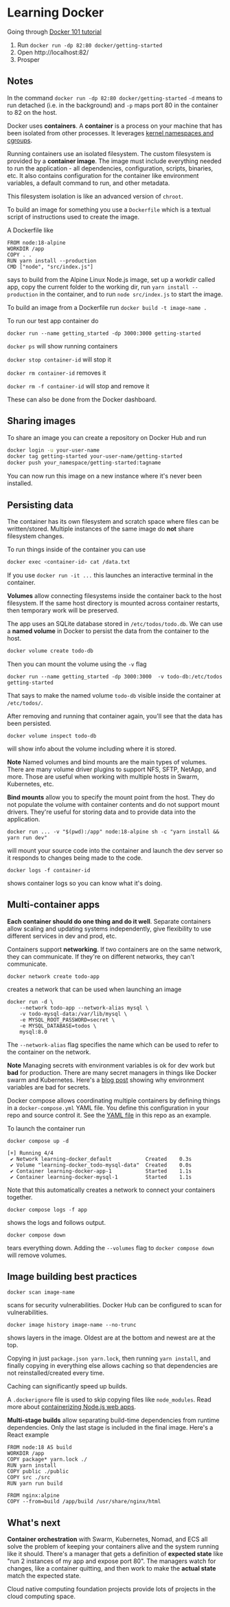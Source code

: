 # Learning Docker

Going through [Docker 101 tutorial](https://www.docker.com/101-tutorial/)

1. Run `docker run -dp 82:80 docker/getting-started`
2. Open http://localhost:82/
3. Prosper

## Notes

In the command `docker run -dp 82:80 docker/getting-started` `-d` means to run detached (i.e. in the background) and `-p` maps port 80 in the container to 82 on the host.

Docker uses **containers**. A **container** is a process on your machine that has been isolated from other processes. It leverages [kernel namespaces and cgroups](https://medium.com/@saschagrunert/demystifying-containers-part-i-kernel-space-2c53d6979504).

Running containers use an isolated filesystem. The custom filesystem is provided by a **container image**. The image must include everything needed to run the application - all dependencies, configuration, scripts, binaries, etc. It also contains configuration for the container like environment variables, a default command to run, and other metadata.

This filesystem isolation is like an advanced version of `chroot`.

To build an image for something you use a `Dockerfile` which is a textual script of instructions used to create the image.

A Dockerfile like

```docker
FROM node:18-alpine
WORKDIR /app
COPY . .
RUN yarn install --production
CMD ["node", "src/index.js"]
```

says to build from the Alpine Linux Node.js image, set up a workdir called app, copy the current folder to the working dir, run `yarn install --production` in the container, and to run `node src/index.js` to start the image.

To build an image from a Dockerfile run `docker build -t image-name .`

To run our test app container do

```docker
docker run --name getting_started -dp 3000:3000 getting-started
```

`docker ps` will show running containers

`docker stop container-id` will stop it

`docker rm container-id` removes it

`docker rm -f container-id` will stop and remove it

These can also be done from the Docker dashboard.

## Sharing images

To share an image you can create a repository on Docker Hub and run

```bash
docker login -u your-user-name
docker tag getting-started your-user-name/getting-started
docker push your_namespace/getting-started:tagname
```

You can now run this image on a new instance where it's never been installed.

## Persisting data

The container has its own filesystem and scratch space where files can be written/stored. Multiple instances of the same image do **not** share filesystem changes.

To run things inside of the container you can use

```bash
docker exec <container-id> cat /data.txt
```

If you use `docker run -it ...` this launches an interactive terminal in the container.

**Volumes** allow connecting filesystems inside the container back to the host filesystem. If the same host directory is mounted across container restarts, then temporary work will be preserved.

The app uses an SQLite database stored in `/etc/todos/todo.db`. We can use a **named volume** in Docker to persist the data from the container to the host.

```bash
docker volume create todo-db
```

Then you can mount the volume using the `-v` flag

```
docker run --name getting_started -dp 3000:3000  -v todo-db:/etc/todos getting-started
```

That says to make the named volume `todo-db` visible inside the container at `/etc/todos/`.

After removing and running that container again, you'll see that the data has been persisted.

```
docker volume inspect todo-db
```

will show info about the volume including where it is stored.

**Note** Named volumes and bind mounts are the main types of volumes. There are many volume driver plugins to support NFS, SFTP, NetApp, and more. Those are useful when working with multiple hosts in Swarm, Kubernetes, etc.

**Bind mounts** allow you to specify the mount point from the host. They do not populate the volume with container contents and do not support mount drivers. They're useful for storing data and to provide data into the application.

```
docker run ... -v "$(pwd):/app" node:18-alpine sh -c "yarn install && yarn run dev"
```

will mount your source code into the container and launch the dev server so it responds to changes being made to the code.

```
docker logs -f container-id
```

shows container logs so you can know what it's doing.

## Multi-container apps

**Each container should do one thing and do it well**. Separate containers allow scaling and updating systems independently, give flexibility to use different services in dev and prod, etc.

Containers support **networking**. If two containers are on the same network, they can communicate. If they're on different networks, they can't communicate.

```
docker network create todo-app
```

creates a network that can be used when launching an image
```
docker run -d \
    --network todo-app --network-alias mysql \
    -v todo-mysql-data:/var/lib/mysql \
    -e MYSQL_ROOT_PASSWORD=secret \
    -e MYSQL_DATABASE=todos \
    mysql:8.0
```

The `--network-alias` flag specifies the name which can be used to refer to the container on the network.

**Note** Managing secrets with environment variables is ok for dev work but **bad** for production. There are many secret managers in things like Docker swarm and Kubernetes. Here's a [blog post](https://blog.diogomonica.com/2017/03/27/why-you-shouldnt-use-env-variables-for-secret-data/) showing why environment variables are bad for secrets.

Docker compose allows coordinating multiple containers by defining things in a `docker-compose.yml` YAML file. You define this configuration in your repo and source control it. See the [YAML file](./docker-compose.yml) in this repo as an example.

To launch the container run

```
docker compose up -d

[+] Running 4/4
 ✔ Network learning-docker_default           Created    0.3s
 ✔ Volume "learning-docker_todo-mysql-data"  Created    0.0s
 ✔ Container learning-docker-app-1           Started    1.1s
 ✔ Container learning-docker-mysql-1         Started    1.1s
```

Note that this automatically creates a network to connect your containers together.

```
docker compose logs -f app
```
shows the logs and follows output.

```
docker compose down
```

tears everything down. Adding the `--volumes` flag to `docker compose down` will remove volumes.

## Image building best practices

```
docker scan image-name
```

scans for security vulnerabilities. Docker Hub can be configured to scan for vulnerabilities.

```
docker image history image-name --no-trunc
```

shows layers in the image. Oldest are at the bottom and newest are at the top.


Copying in just `package.json yarn.lock`, then running `yarn install`, and finally copying in everything else allows caching so that dependencies are not reinstalled/created every time.

Caching can significantly speed up builds.

A `.dockerignore` file is used to skip copying files like `node_modules`. Read more about [containerizing Node.js web apps](https://nodejs.org/en/docs/guides/nodejs-docker-webapp/).

**Multi-stage builds** allow separating build-time dependencies from runtime dependencies. Only the last stage is included in the final image. Here's a React example

```docker
FROM node:18 AS build
WORKDIR /app
COPY package* yarn.lock ./
RUN yarn install
COPY public ./public
COPY src ./src
RUN yarn run build

FROM nginx:alpine
COPY --from=build /app/build /usr/share/nginx/html
```

## What's next

**Container orchestration** with Swarm, Kubernetes, Nomad, and ECS all solve the problem of keeping your containers alive and the system running like it should. There's a manager that gets a definition of **expected state** like "run 2 instances of my app and expose port 80". The managers watch for changes, like a container quitting, and then work to make the **actual state** match the expected state.

Cloud native computing foundation projects provide lots of projects in the cloud computing space.
